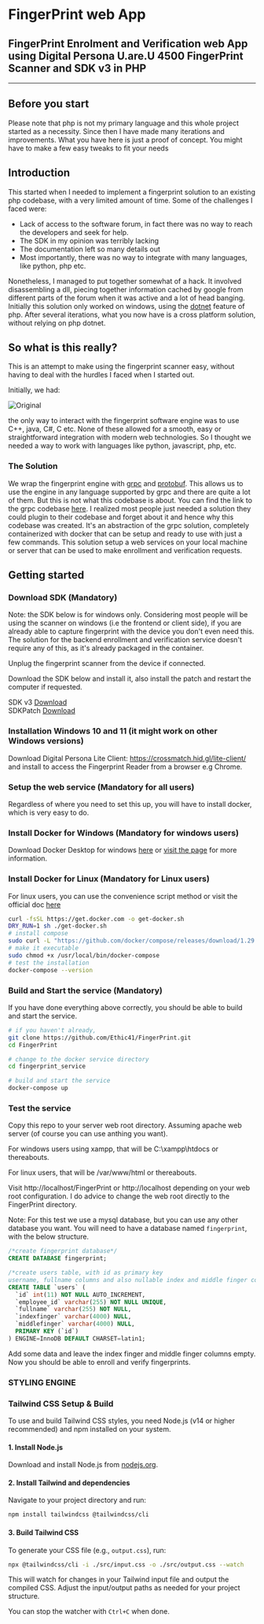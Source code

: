 # FingerPrint web App

## FingerPrint Enrolment and Verification web App using Digital Persona U.are.U 4500 FingerPrint Scanner and SDK v3 in PHP

---

## Before you start

Please note that php is not my primary language and this whole project started as a necessity. Since then I have made many iterations and improvements. What you have here is just a proof of concept. You might have to make a few easy tweaks to fit your needs

## Introduction

This started when I needed to implement a fingerprint solution to an existing php codebase, with a very limited amount of time. Some of the challenges I faced were:

- Lack of access to the software forum, in fact there was no way to reach the developers and seek for help.
- The SDK in my opinion was terribly lacking
- The documentation left so many details out
- Most importantly, there was no way to integrate with many languages, like python, php etc.

Nonetheless, I managed to put together somewhat of a hack. It involved disassembling a dll, piecing together information cached by google from different parts of the forum when it was active and a lot of head banging. Initially this solution only worked on windows, using the [dotnet](link_here) feature of php. After several iterations, what you now have is a cross platform solution, without relying on php dotnet.

## So what is this really?

This is an attempt to make using the fingerprint scanner easy, without having to deal with the hurdles I faced when I started out.

Initially, we had:

![Original](images/original.png)

the only way to interact with the fingerprint software engine was to use C++, java, C#, C etc. None of these allowed for a smooth, easy or straightforward integration with modern web technologies. So I thought we needed a way to work with languages like python, javascript, php, etc.

### The Solution

We wrap the fingerprint engine with [grpc](https://grpc.io/) and [protobuf](https://developers.google.com/protocol-buffers/). This allows us to use the engine in any language supported by grpc and there are quite a lot of them. But this is not what this codebase is about. You can find the link to the grpc codebase [here](https://github.com/Bexils/grpc-fingerprint-engine). I realized most people just needed a solution they could plugin to their codebase and forget about it and hence why this codebase was created. It's an abstraction of the grpc solution, completely containerized with docker that can be setup and ready to use with just a few commands. This solution setup a web services on your local machine or server that can be used to make enrollment and verification requests.

## Getting started

### Download SDK (Mandatory)

Note: the SDK below is for windows only. Considering most people will be using the scanner on windows (i.e the frontend or client side), if you are already able to capture fingerprint with the device you don't even need this. The solution for the backend enrollment and verification service doesn't require any of this, as it's already packaged in the container.

Unplug the fingerprint scanner from the device if connected.

Download the SDK below and install it, also install the patch and restart the computer if requested.

SDK v3 [Download](https://drive.google.com/open?id=1Hg3HAqwLuqmi9F4eUAgb5WaeLyJvPQq5)  
SDKPatch [Download](https://drive.google.com/file/d/1yB0oW3NtBfCBKFHSe0Blc7B7grMD854W/view?usp=sharing)

### Installation Windows 10 and 11 (it might work on other Windows versions)

Download Digital Persona Lite Client: https://crossmatch.hid.gl/lite-client/ and install to access the Fingerprint Reader from a browser e.g Chrome.

### Setup the web service (Mandatory for all users)

Regardless of where you need to set this up, you will have to install docker, which is very easy to do.

### Install Docker for Windows (Mandatory for windows users)

Download Docker Desktop for windows [here](https://desktop.docker.com/win/main/amd64/Docker%20Desktop%20Installer.exe) or [visit the page](https://docs.docker.com/desktop/windows/install/) for more information.

### Install Docker for Linux (Mandatory for Linux users)

For linux users, you can use the convenience script method or visit the official doc [here](https://docs.docker.com/engine/install/)

```bash
curl -fsSL https://get.docker.com -o get-docker.sh
DRY_RUN=1 sh ./get-docker.sh
# install compose
sudo curl -L "https://github.com/docker/compose/releases/download/1.29.2/docker-compose-$(uname -s)-$(uname -m)" -o /usr/local/bin/docker-compose
# make it executable
sudo chmod +x /usr/local/bin/docker-compose
# test the installation
docker-compose --version
```

### Build and Start the service (Mandatory)

If you have done everything above correctly, you should be able to build and start the service.

```bash
# if you haven't already,
git clone https://github.com/Ethic41/FingerPrint.git
cd FingerPrint

# change to the docker service directory
cd fingerprint_service

# build and start the service
docker-compose up
```

### Test the service

Copy this repo to your server web root directory. Assuming apache web server (of course you can use anthing you want).

For windows users using xampp, that will be C:\xampp\htdocs or thereabouts.

For linux users, that will be /var/www/html or thereabouts.

Visit http://localhost/FingerPrint or http://localhost
depending on your web root configuration. I do advice to change the web root directly to the FingerPrint directory.

Note: For this test we use a mysql database, but you can use any other database you want. You will need to have a database named `fingerprint`, with the below structure.

```sql
/*create fingerprint database*/
CREATE DATABASE fingerprint;

/*create users table, with id as primary key
username, fullname columns and also nullable index and middle finger columns*/
CREATE TABLE `users` (
  `id` int(11) NOT NULL AUTO_INCREMENT,
  `employee_id` varchar(255) NOT NULL UNIQUE,
  `fullname` varchar(255) NOT NULL,
  `indexfinger` varchar(4000) NULL,
  `middlefinger` varchar(4000) NULL,
  PRIMARY KEY (`id`)
) ENGINE=InnoDB DEFAULT CHARSET=latin1;
```

Add some data and leave the index finger and middle finger columns empty. Now you should be able to enroll and verify fingerprints.

### STYLING ENGINE

### Tailwind CSS Setup & Build

To use and build Tailwind CSS styles, you need Node.js (v14 or higher recommended) and npm installed on your system.

#### 1. Install Node.js

Download and install Node.js from [nodejs.org](https://nodejs.org/).

#### 2. Install Tailwind and dependencies

Navigate to your project directory and run:

```bash
npm install tailwindcss @tailwindcss/cli
```

#### 3. Build Tailwind CSS

To generate your CSS file (e.g., `output.css`), run:

```bash
npx @tailwindcss/cli -i ./src/input.css -o ./src/output.css --watch
```

This will watch for changes in your Tailwind input file and output the compiled CSS. Adjust the input/output paths as needed for your project structure.

You can stop the watcher with `Ctrl+C` when done.
